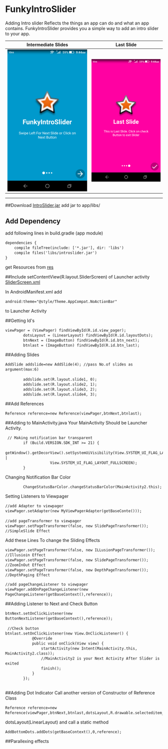 # FunkyIntroSlider
Adding Intro slider Reflects the things an app can do and what an app contains.
FunkyIntroSlider provides you a simple way to add an intro slider to your app. 

Intermediate Slides           |  Last Slide
:-------------------------:|:-------------------------:
![](https://github.com/Hussaings/FunkyIntroSlider/blob/master/Screenshot_2016-10-19-09-44-28.png)  |  ![](https://github.com/Hussaings/FunkyIntroSlider/blob/master/Screenshot_2016-10-19-09-44-38.png)
-----------------------------------------------------------------------------------------------------------------------

##Download [IntroSlider.jar](https://github.com/Hussaings/FunkyIntroSlider.git)
add jar to app/libs/ 

## Add Dependency 
add following lines in build.gradle (app module)
```
dependencies {
    compile fileTree(include: ['*.jar'], dir: 'libs')
    compile files('libs/introslider.jar')
}
```
get Resources from [res](https://github.com/Hussaings/FunkyIntroSlider/tree/master/res)

##Include
setContentView(R.layout.SliderScreen) of Launcher activity 
[SliderScreen.xml](https://github.com/Hussaings/FunkyIntroSlider/blob/master/SliderScreen.xml)

In AndroidManifest.xml add
```
android:theme="@style/Theme.AppCompat.NoActionBar"
```
to Launcher Activity

##Getting Id's
```
viewPager = (ViewPager) findViewById(R.id.view_pager);
        dotsLayout = (LinearLayout) findViewById(R.id.layoutDots);
        btnNext = (ImageButton) findViewById(R.id.btn_next);
        btnlast = (ImageButton) findViewById(R.id.btn_last);
```
##Adding Slides
```
AddSlide addslide=new AddSlide(4); //pass No.of slides as argument(max:6)

        addslide.set(R.layout.slide1, 0);
        addslide.set(R.layout.slide2, 1);
        addslide.set(R.layout.slide3, 2);
        addslide.set(R.layout.slide4, 3);
```
##Add References
```
Reference reference=new Reference(viewPager,btnNext,btnlast);
```
##Adding to MainActivity.java
Your MainActivity Should be Launcher Activity.
```
 // Making notification bar transparent
        if (Build.VERSION.SDK_INT >= 21) {
            getWindow().getDecorView().setSystemUiVisibility(View.SYSTEM_UI_FLAG_LAYOUT_STABLE |
                    View.SYSTEM_UI_FLAG_LAYOUT_FULLSCREEN);
        }
```
Changing Notification Bar Color
```
        ChangeStatusBarColor.changeStatusBarColor(MainActivity2.this);
```
Setting Listeners to Viewpager
```
//add Adapter to viewpager
viewPager.setAdapter(new MyViewPagerAdapter(getBaseConte()));

//add pageTransformer to viewpager
viewPager.setPageTransformer(false, new SlidePageTransformer());   //SimpleSlide Effect
```
Add these Lines To change the Sliding Effects
```
viewPager.setPageTransformer(false, new ILLusionPageTransformer()); //Illusioin Effect
viewPager.setPageTransformer(false, new SlidePageTransformer());   //ZoomInOut Effect
viewPager.setPageTransformer(false, new DepthPageTransformer());   //DepthPaging Effect
```

```
//add pageChangeListener to viewpager
viewPager.addOnPageChangeListener(new PageChangeListener(getBaseContext(),reference));
```
##Adding Listener to Next and Check Button
```
btnNext.setOnClickListener(new ButtonNextListener(getBaseContext(),reference));
        
 //Check button       
btnlast.setOnClickListener(new View.OnClickListener() {
            @Override
            public void onClick(View view) {
                startActivity(new Intent(MainActivity.this, MainActivity2.class));
                //MainActivity2 is your Next Activity After Slider is exited
                finish();
            }
        });
        
 ```
 
 ##Adding Dot Indicator
 Call another version of Constructor of Reference Class
 ```
 Reference reference=new Reference(viewPager,btnNext,btnlast,dotsLayout,R.drawable.selecteditem_dot,R.drawable.nonselecteditem_dot);
```
dotsLayout(LinearLayout)
and call a static method
```
AddBottomDots.addDots(getBaseContext(),0,reference);
```

##Parallexing effects
